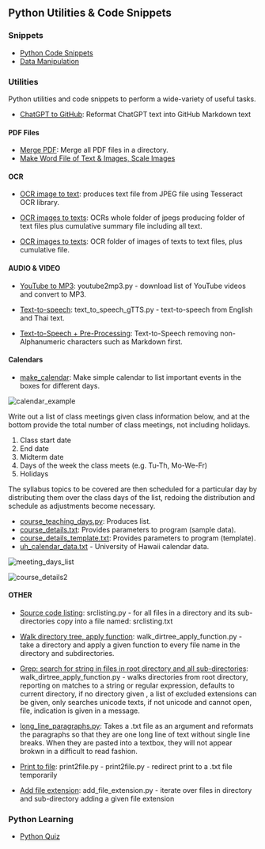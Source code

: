 ## Python Utilities & Code Snippets 

### Snippets

- [Python Code Snippets](https://github.com/jonfernq/Python-Utilities/tree/main/PythonCodeSnippets)
- [Data Manipulation](https://github.com/jonfernq/Python-Utilities/tree/main/DataManipulation)

### Utilities

Python utilities and code snippets to perform a wide-variety of useful tasks.

- [ChatGPT to GitHub](https://github.com/jonfernq/Learning/blob/main/Markdown/GitHubFlavoredmarkdown/CleanUpChatGPTText.md): Reformat ChatGPT text into GitHub Markdown text

#### PDF Files

- [Merge PDF](https://github.com/jonfernq/Python-Utilities/blob/main/PDF/pdfmerge.py):  Merge all PDF files in a directory.
- [Make Word File of Text & Images, Scale Images](https://github.com/jonfernq/Python-Utilities/blob/main/PDF/MakeWord.md)

#### OCR

- [OCR image to text](https://github.com/jonfernq/Python-Utilities/blob/main/ocr.py): produces text file from JPEG file using Tesseract OCR library. 

- [OCR images to texts](https://github.com/jonfernq/Python-Utilities/blob/main/ocr_texts.py): OCRs whole folder of jpegs producing folder of text files plus cumulative summary file including all text. 

- [OCR images to texts](https://github.com/jonfernq/Python-Utilities/blob/main/ocr_texts_2.py): OCR folder of images of texts to text files, plus cumulative file.

#### AUDIO & VIDEO

- [YouTube to MP3](https://github.com/jonfernq/Python-Utilities/blob/main/youtube2mp3.py): youtube2mp3.py - download list of YouTube videos and convert to MP3.

- [Text-to-speech](https://github.com/jonfernq/Python-Utilities/blob/main/text_to_speech_gTTS.py): text_to_speech_gTTS.py - text-to-speech from English and Thai text.

- [Text-to-Speech + Pre-Processing](https://github.com/jonfernq/Python-Utilities/blob/main/TextToSpeech/text_to_speech.md): Text-to-Speech removing non-Alphanumeric characters such as Markdown first. 

#### Calendars

- [make_calendar](https://github.com/jonfernq/Python-Utilities/blob/main/make_calendar.py): Make simple calendar to list important events in the boxes for different days. 

![calendar_example](https://user-images.githubusercontent.com/68504324/221752031-9250431f-1038-45e6-a194-403a93f99850.jpg)

Write out a list of class meetings given class information below,
and at the bottom provide the total number of class meetings,
not including holidays.  

1. Class start date<br>
2. End date<br>
3. Midterm date<br>
4. Days of the week the class meets (e.g. Tu-Th, Mo-We-Fr)<br>
5. Holidays<br>

The syllabus topics to be covered are then scheduled for a particular day by distributing them over the class days of the list,
redoing the distribution and schedule as adjustments become necessary.  

- [course_teaching_days.py](https://github.com/jonfernq/Python-Utilities/blob/main/course_teaching_days.py): Produces list.
- [course_details.txt](https://github.com/jonfernq/Python-Utilities/blob/main/course_details.txt): Provides parameters to program (sample data).
- [course_details_template.txt](https://github.com/jonfernq/Python-Utilities/blob/main/course_details_template.txt): Provides parameters to program (template).
- [uh_calendar_data.txt](https://github.com/jonfernq/Python-Utilities/blob/main/uh_calendar_data.txt) - University of Hawaii calendar data.   

![meeting_days_list](https://user-images.githubusercontent.com/68504324/221755154-ac535958-cd9f-4cd8-9b7a-09070b615ed5.jpg)

![course_details2](https://user-images.githubusercontent.com/68504324/221755196-307bba82-8dda-4c56-86e2-48531fb1ef6d.jpg)



#### OTHER

- [Source code listing](https://github.com/jonfernq/Python-Utilities/blob/main/srclisting.py): srclisting.py - for all files in a directory and its sub-directories copy into a file named: srclisting.txt 

- [Walk directory tree, apply function](https://github.com/jonfernq/Python-Utilities/blob/main/walk_dirtree_apply_function.py): walk_dirtree_apply_function.py - take a directory and apply a given function to every file name in the directory and subdirectories. 

- [Grep: search for string in files in root directory and all sub-directories](https://github.com/jonfernq/Python-Utilities/blob/main/grep_dirs.py): walk_dirtree_apply_function.py - walks directories from root directory, reporting on matches to a string or regular expression, defaults to current directory, if no directory given , a list of excluded extensions can be given, only searches unicode texts, if not unicode and cannot open, file, indication is given in a message. 

- [long_line_paragraphs.py](https://github.com/jonfernq/Python-Utilities/blob/main/long_line_paragraphs.py): Takes a .txt file as an argument and reformats the paragraphs so that they are one long line of text without single line breaks. When they are pasted into a textbox, they will not appear brokwn in a difficult to read fashion.

- [Print to file](https://github.com/jonfernq/Python-Utilities/blob/main/print2file.py): print2file.py - print2file.py - redirect print to a .txt file temporarily 

- [Add file extension](https://github.com/jonfernq/Python-Utilities/blob/main/add_file_extension.py): add_file_extension.py - iterate over files in directory and sub-directory adding a given file extension 

### Python Learning

- [Python Quiz](https://github.com/jonfernq/Python-Utilities/tree/main/PythonQuiz) 






